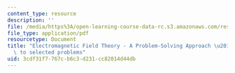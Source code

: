 ```yaml
---
content_type: resource
description: ''
file: /media/https%3A/open-learning-course-data-rc.s3.amazonaws.com/res-6-002-electromagnetic-field-theory-a-problem-solving-approach-spring-2008/3cdf31f7767cb6c3d231cc82014d44db_MITRES_6_002S08_solutions.pdf
file_type: application/pdf
resourcetype: Document
title: "Electromagnetic Field Theory - A Problem-Solving Approach \u2013 Solutions\
  \ to selected problems"
uid: 3cdf31f7-767c-b6c3-d231-cc82014d44db
---
```

